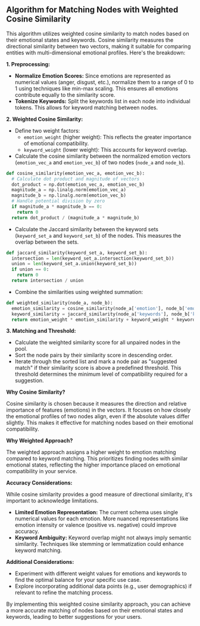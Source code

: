 ## Algorithm for Matching Nodes with Weighted Cosine Similarity

This algorithm utilizes weighted cosine similarity to match nodes based on their emotional states and keywords. Cosine similarity measures the directional similarity between two vectors, making it suitable for comparing entities with multi-dimensional emotional profiles. Here's the breakdown:

**1. Preprocessing:**

* **Normalize Emotion Scores:** Since emotions are represented as numerical values (anger, disgust, etc.), normalize them to a range of 0 to 1 using techniques like min-max scaling. This ensures all emotions contribute equally to the similarity score.
* **Tokenize Keywords:** Split the keywords list in each node into individual tokens. This allows for keyword matching between nodes.

**2. Weighted Cosine Similarity:**

* Define two weight factors:
    * `emotion_weight` (higher weight): This reflects the greater importance of emotional compatibility.
    * `keyword_weight` (lower weight): This accounts for keyword overlap.
* Calculate the cosine similarity between the normalized emotion vectors (`emotion_vec_a` and `emotion_vec_b`) of two nodes (`node_a` and `node_b`).

```python
def cosine_similarity(emotion_vec_a, emotion_vec_b):
  # Calculate dot product and magnitude of vectors
  dot_product = np.dot(emotion_vec_a, emotion_vec_b)
  magnitude_a = np.linalg.norm(emotion_vec_a)
  magnitude_b = np.linalg.norm(emotion_vec_b)
  # Handle potential division by zero
  if magnitude_a * magnitude_b == 0:
    return 0
  return dot_product / (magnitude_a * magnitude_b)
```

* Calculate the Jaccard similarity between the keyword sets (`keyword_set_a` and `keyword_set_b`) of the nodes. This measures the overlap between the sets.

```python
def jaccard_similarity(keyword_set_a, keyword_set_b):
  intersection = len(keyword_set_a.intersection(keyword_set_b))
  union = len(keyword_set_a.union(keyword_set_b))
  if union == 0:
    return 0
  return intersection / union
```

* Combine the similarities using weighted summation:

```python
def weighted_similarity(node_a, node_b):
  emotion_similarity = cosine_similarity(node_a['emotion'], node_b['emotion'])
  keyword_similarity = jaccard_similarity(node_a['keywords'], node_b['keywords'])
  return emotion_weight * emotion_similarity + keyword_weight * keyword_similarity
```

**3. Matching and Threshold:**

* Calculate the weighted similarity score for all unpaired nodes in the pool.
* Sort the node pairs by their similarity score in descending order.
* Iterate through the sorted list and mark a node pair as "suggested match" if their similarity score is above a predefined threshold. This threshold determines the minimum level of compatibility required for a suggestion.

**Why Cosine Similarity?**

Cosine similarity is chosen because it measures the direction and relative importance of features (emotions) in the vectors. It focuses on how closely the emotional profiles of two nodes align, even if the absolute values differ slightly. This makes it effective for matching nodes based on their emotional compatibility.

**Why Weighted Approach?**

The weighted approach assigns a higher weight to emotion matching compared to keyword matching. This prioritizes finding nodes with similar emotional states, reflecting the higher importance placed on emotional compatibility in your service.

**Accuracy Considerations:**

While cosine similarity provides a good measure of directional similarity, it's important to acknowledge limitations.

* **Limited Emotion Representation:**  The current schema uses single numerical values for each emotion. More nuanced representations like emotion intensity or valence (positive vs. negative) could improve accuracy.
* **Keyword Ambiguity:** Keyword overlap might not always imply semantic similarity. Techniques like stemming or lemmatization could enhance keyword matching.

**Additional Considerations:**

* Experiment with different weight values for emotions and keywords to find the optimal balance for your specific use case.
* Explore incorporating additional data points (e.g., user demographics) if relevant to refine the matching process.

By implementing this weighted cosine similarity approach, you can achieve a more accurate matching of nodes based on their emotional states and keywords, leading to better suggestions for your users.